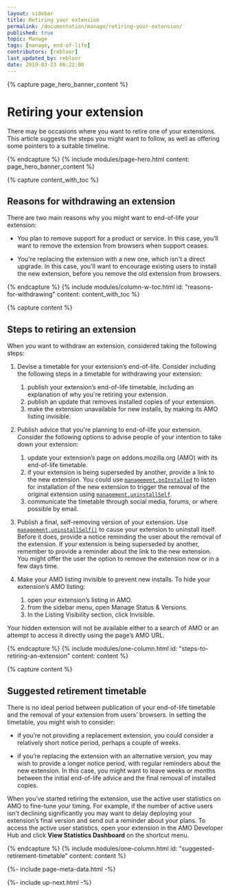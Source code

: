 ```yaml
---
layout: sidebar
title: Retiring your extension
permalink: /documentation/manage/retiring-your-extension/
published: true
topic: Manage
tags: [manage, end-of-life]
contributors: [rebloor]
last_updated_by: rebloor
date: 2019-03-23 06:22:00
---
```


<!-- Page Hero Banner -->

{% capture page_hero_banner_content %}

# Retiring your extension

There may be occasions where you want to retire one of your extensions. This article suggests the steps you might want to follow, as well as offering some pointers to a suitable timeline.

{% endcapture %}
{% include modules/page-hero.html
	content: page_hero_banner_content
%}

<!-- END: Page Hero Banner -->

<!-- Content with Table of Contents Module -->

{% capture content_with_toc %}

## Reasons for withdrawing an extension

There are two main reasons why you might want to end-of-life your extension:

- You plan to remove support for a product or service. In this case, you’ll want to remove the extension from browsers when support ceases.

- You're replacing the extension with a new one, which isn't a direct upgrade. In this case, you'll want to encourage existing users to install the new extension, before you remove the old extension from browsers.

{% endcapture %}
{% include modules/column-w-toc.html
  id: "reasons-for-withdrawing"
  content: content_with_toc
%}

<!-- END: Content with Table of Contents -->

<!-- Single Column Body Module -->

{% capture content %}

## Steps to retiring an extension

When you want to withdraw an extension, considered taking the following steps:

1. Devise a timetable for your extension’s end-of-life. Consider including the following steps in a timetable for withdrawing your extension:

   1. publish your extension’s end-of-life timetable, including an explanation of why you're retiring your extension.
   2. publish an update that removes installed copies of your extension.
   3. make the extension unavailable for new installs, by making its AMO listing invisible.

2. Publish advice that you're planning to end-of-life your extension. Consider the following options to advise people of your intention to take down your extension:

   1. update your extension’s page on addons.mozilla.org (AMO) with its end-of-life timetable.
   2. if your extension is being superseded by another, provide a link to the new extension. You could use [`management.onInstalled`](https://developer.mozilla.org/docs/Mozilla/Add-ons/WebExtensions/API/management/onInstalled) to listen for installation of the new extension to trigger the removal of the original extension using [`management.uninstallSelf`](https://developer.mozilla.org/docs/Mozilla/Add-ons/WebExtensions/API/management/uninstallSelf).
   3. communicate the timetable through social media, forums, or where possible by email.

3. Publish a final, self-removing version of your extension. Use [`management.uninstallSelf()`](https://developer.mozilla.org/docs/Mozilla/Add-ons/WebExtensions/API/management/uninstallSelf) to cause your extension to uninstall itself. Before it does, provide a notice reminding the user about the removal of the extension. If your extension is being superseded by another, remember to provide a reminder about the link to the new extension. You might offer the user the option to remove the extension now or in a few days time.

4. Make your AMO listing invisible to prevent new installs. To hide your extension’s AMO listing:
   1. open your extension’s listing in AMO.
   2. from the sidebar menu, open Manage Status & Versions.
   3. In the Listing Visibility section, click Invisible.

Your hidden extension will not be available either to a search of AMO or an attempt to access it directly using the page’s AMO URL.

{% endcapture %}
{% include modules/one-column.html
  id: "steps-to-retiring-an-extension"
  content: content
%}

<!-- END: Single Column Body Module -->

<!-- Single Column Body Module -->

{% capture content %}

## Suggested retirement timetable

There is no ideal period between publication of your end-of-life timetable and the removal of your extension from users’ browsers. In setting the timetable, you might wish to consider:

- if you’re not providing a replacement extension, you could consider a relatively short notice period, perhaps a couple of weeks.

- if you’re replacing the extension with an alternative version, you may wish to provide a longer notice period, with regular reminders about the new extension. In this case, you might want to leave weeks or months between the initial end-of-life advice and the final removal of installed copies.

When you’ve started retiring the extension, use the active user statistics on AMO to fine-tune your timing. For example, if the number of active users isn't declining significantly you may want to delay deploying your extension’s final version and send out a reminder about your plans. To access the active user statistics, open your extension in the AMO Developer Hub and click **View Statistics Dashboard** on the shortcut menu.

{% endcapture %}
{% include modules/one-column.html
  id: "suggested-retirement-timetable"
  content: content
%}

<!-- END: Single Column Body Module -->

<!-- Meta Data -->

{%- include page-meta-data.html -%}

<!-- END: Meta Data -->

<!-- Up Next -->

{%- include up-next.html -%}

<!-- END: Up Next -->
